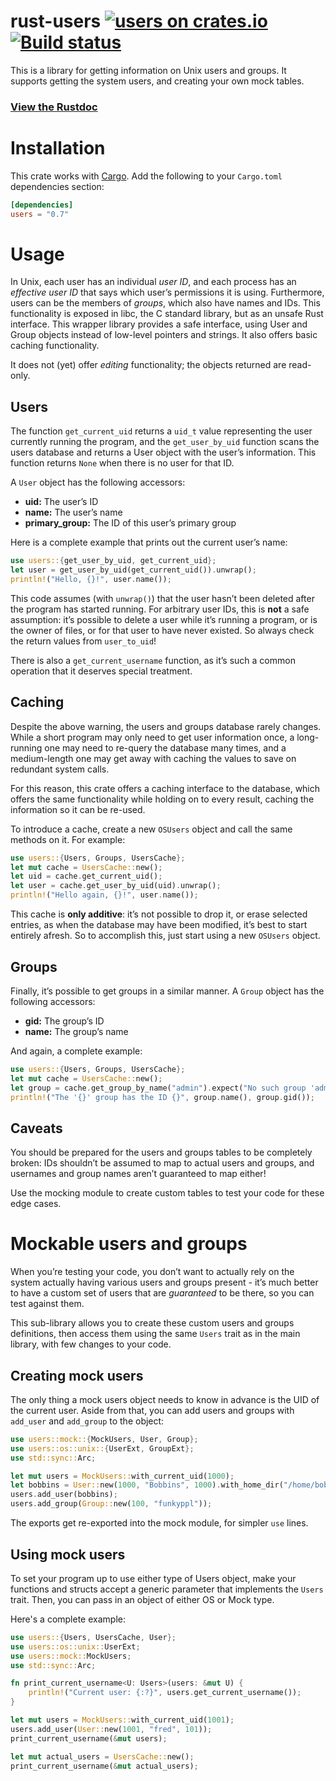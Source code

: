 # rust-users [![users on crates.io](http://meritbadge.herokuapp.com/users)](https://crates.io/crates/users) [![Build status](https://travis-ci.org/ogham/rust-users.svg?branch=master)](https://travis-ci.org/ogham/rust-users)

This is a library for getting information on Unix users and groups. It supports getting the system users, and creating your own mock tables.

### [View the Rustdoc](https://docs.rs/users)


# Installation

This crate works with [Cargo](http://crates.io). Add the following to your `Cargo.toml` dependencies section:

```toml
[dependencies]
users = "0.7"
```


# Usage

In Unix, each user has an individual *user ID*, and each process has an *effective user ID* that says which user’s permissions it is using.
Furthermore, users can be the members of *groups*, which also have names and IDs.
This functionality is exposed in libc, the C standard library, but as an unsafe Rust interface.
This wrapper library provides a safe interface, using User and Group objects instead of low-level pointers and strings.
It also offers basic caching functionality.

It does not (yet) offer *editing* functionality; the objects returned are read-only.


## Users

The function `get_current_uid` returns a `uid_t` value representing the user currently running the program, and the `get_user_by_uid` function scans the users database and returns a User object with the user’s information.
This function returns `None` when there is no user for that ID.

A `User` object has the following accessors:

- **uid:** The user’s ID
- **name:** The user’s name
- **primary_group:** The ID of this user’s primary group

Here is a complete example that prints out the current user’s name:

```rust
use users::{get_user_by_uid, get_current_uid};
let user = get_user_by_uid(get_current_uid()).unwrap();
println!("Hello, {}!", user.name());
```

This code assumes (with `unwrap()`) that the user hasn’t been deleted after the program has started running.
For arbitrary user IDs, this is **not** a safe assumption: it’s possible to delete a user while it’s running a program, or is the owner of files, or for that user to have never existed.
So always check the return values from `user_to_uid`!

There is also a `get_current_username` function, as it’s such a common operation that it deserves special treatment.


## Caching

Despite the above warning, the users and groups database rarely changes.
While a short program may only need to get user information once, a long-running one may need to re-query the database many times, and a medium-length one may get away with caching the values to save on redundant system calls.

For this reason, this crate offers a caching interface to the database, which offers the same functionality while holding on to every result, caching the information so it can be re-used.

To introduce a cache, create a new `OSUsers` object and call the same methods on it.
For example:

```rust
use users::{Users, Groups, UsersCache};
let mut cache = UsersCache::new();
let uid = cache.get_current_uid();
let user = cache.get_user_by_uid(uid).unwrap();
println!("Hello again, {}!", user.name());
```

This cache is **only additive**: it’s not possible to drop it, or erase selected entries, as when the database may have been modified, it’s best to start entirely afresh.
So to accomplish this, just start using a new `OSUsers` object.


## Groups

Finally, it’s possible to get groups in a similar manner.
A `Group` object has the following accessors:

- **gid:** The group’s ID
- **name:** The group’s name

And again, a complete example:

```rust
use users::{Users, Groups, UsersCache};
let mut cache = UsersCache::new();
let group = cache.get_group_by_name("admin").expect("No such group 'admin'!");
println!("The '{}' group has the ID {}", group.name(), group.gid());
```


## Caveats

You should be prepared for the users and groups tables to be completely broken: IDs shouldn’t be assumed to map to actual users and groups, and usernames and group names aren’t guaranteed to map either!

Use the mocking module to create custom tables to test your code for these edge cases.


# Mockable users and groups

When you’re testing your code, you don’t want to actually rely on the system actually having various users and groups present - it’s much better to have a custom set of users that are *guaranteed* to be there, so you can test against them.

This sub-library allows you to create these custom users and groups definitions, then access them using the same `Users` trait as in the main library, with few changes to your code.


## Creating mock users

The only thing a mock users object needs to know in advance is the UID of the current user.
Aside from that, you can add users and groups with `add_user` and `add_group` to the object:

```rust
use users::mock::{MockUsers, User, Group};
use users::os::unix::{UserExt, GroupExt};
use std::sync::Arc;

let mut users = MockUsers::with_current_uid(1000);
let bobbins = User::new(1000, "Bobbins", 1000).with_home_dir("/home/bobbins");
users.add_user(bobbins);
users.add_group(Group::new(100, "funkyppl"));
```

The exports get re-exported into the mock module, for simpler `use` lines.


## Using mock users

To set your program up to use either type of Users object, make your functions and structs accept a generic parameter that implements the `Users` trait.
Then, you can pass in an object of either OS or Mock type.

Here's a complete example:

```rust
use users::{Users, UsersCache, User};
use users::os::unix::UserExt;
use users::mock::MockUsers;
use std::sync::Arc;

fn print_current_username<U: Users>(users: &mut U) {
    println!("Current user: {:?}", users.get_current_username());
}

let mut users = MockUsers::with_current_uid(1001);
users.add_user(User::new(1001, "fred", 101));
print_current_username(&mut users);

let mut actual_users = UsersCache::new();
print_current_username(&mut actual_users);
```
